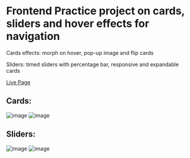# Frontend Practice project on cards, sliders and hover effects for navigation

Cards effects: morph on hover, pop-up image and flip cards

Sliders: timed sliders with percentage bar, responsive and expandable cards

[Live Page](https://juanmanuelsanjurjo.github.io/frontend-sliders-and-cards/)

## Cards:
![image](https://github.com/JuanManuelSanjurjo/frontend-sliders-and-cards/assets/57844658/dc949592-ded5-404c-926a-be6470973479)
![image](https://github.com/JuanManuelSanjurjo/frontend-sliders-and-cards/assets/57844658/7a7f582d-6d3b-4d1f-aa64-4657dcb4e285)

## Sliders:
![image](https://github.com/JuanManuelSanjurjo/frontend-sliders-and-cards/assets/57844658/f5b502fc-5cdb-4ebd-8b99-59e665869c76)
![image](https://github.com/JuanManuelSanjurjo/frontend-sliders-and-cards/assets/57844658/538a57e2-7b57-4121-8f48-c3c8fc5965d4)



